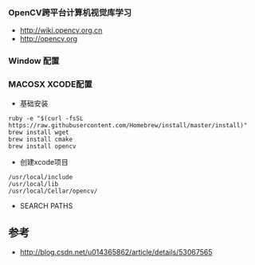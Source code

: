 ### OpenCV跨平台计算机视觉库学习

- http://wiki.opencv.org.cn
- http://opencv.org


### Window 配置

### MACOSX XCODE配置

- 基础安装
```
ruby -e "$(curl -fsSL https://raw.githubusercontent.com/Homebrew/install/master/install)"
brew install wget
brew install cmake
brew install opencv
```

- 创建xcode项目
```
/usr/local/include
/usr/local/lib
/usr/local/Cellar/opencv/
```

- SEARCH PATHS


## 参考
- http://blog.csdn.net/u014365862/article/details/53067565
